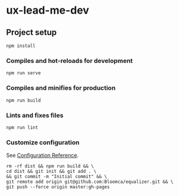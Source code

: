 # ux-lead-me-dev

## Project setup
```
npm install
```

### Compiles and hot-reloads for development
```
npm run serve
```

### Compiles and minifies for production
```
npm run build
```

### Lints and fixes files
```
npm run lint
```

### Customize configuration
See [Configuration Reference](https://cli.vuejs.org/config/).

```
rm -rf dist && npm run build && \
cd dist && git init && git add . \
&& git commit -m "Initial commit" && \
git remote add origin git@github.com:Bloomca/equalizer.git && \
git push --force origin master:gh-pages
```
